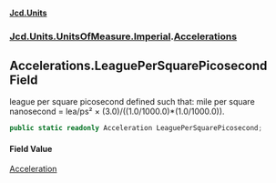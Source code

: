#### [Jcd.Units](index 'index')
### [Jcd.Units.UnitsOfMeasure.Imperial](Jcd.Units.UnitsOfMeasure.Imperial 'Jcd.Units.UnitsOfMeasure.Imperial').[Accelerations](Accelerations 'Jcd.Units.UnitsOfMeasure.Imperial.Accelerations')

## Accelerations.LeaguePerSquarePicosecond Field

league per square picosecond defined such that: mile per square nanosecond = lea/ps² ×
(3.0)/((1.0/1000.0)*(1.0/1000.0)).

```csharp
public static readonly Acceleration LeaguePerSquarePicosecond;
```

#### Field Value
[Acceleration](Acceleration 'Jcd.Units.UnitTypes.Acceleration')